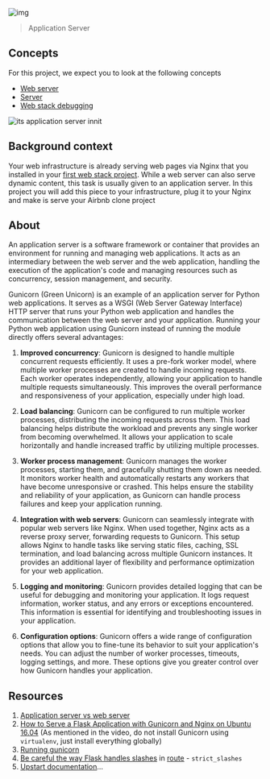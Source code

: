 ![img](https://assets.imaginablefutures.com/media/images/ALX_Logo.max-200x150.png)
  > Application Server

## Concepts
For this project, we expect you to look at the following concepts
- [Web server](https://intranet.alxswe.com/concepts/17)
- [Server](https://intranet.alxswe.com/concepts/67)
- [Web stack debugging](https://intranet.alxswe.com/concepts/68)


![its application server innit](https://s3.amazonaws.com/alx-intranet.hbtn.io/uploads/medias/2018/9/c7d1ed0a2e10d1b4e9b3.jpg?X-Amz-Algorithm=AWS4-HMAC-SHA256&X-Amz-Credential=AKIARDDGGGOUSBVO6H7D%2F20230518%2Fus-east-1%2Fs3%2Faws4_request&X-Amz-Date=20230518T091137Z&X-Amz-Expires=86400&X-Amz-SignedHeaders=host&X-Amz-Signature=edf4a78d6bde9ba0547096743a2609961ef013598b0fc28ca7ba59cb9d7b5bbf)

## Background context
Your web infrastructure is already serving web pages via Nginx that you installed in your [first web stack project](). While a web server can also serve dynamic content, this task is usually given to an application server. In this project you will add this piece to your infrastructure, plug it to your Nginx and make is serve your Airbnb clone project

## About
An application server is a software framework or container that provides an environment for running and managing web applications. It acts as an intermediary between the web server and the web application, handling the execution of the application's code and managing resources such as concurrency, session management, and security.

Gunicorn (Green Unicorn) is an example of an application server for Python web applications. It serves as a WSGI (Web Server Gateway Interface) HTTP server that runs your Python web application and handles the communication between the web server and your application.
Running your Python web application using Gunicorn instead of running the module directly offers several advantages:

1. __Improved concurrency__: Gunicorn is designed to handle multiple concurrent requests efficiently. It uses a pre-fork worker model, where multiple worker processes are created to handle incoming requests. Each worker operates independently, allowing your application to handle multiple requests simultaneously. This improves the overall performance and responsiveness of your application, especially under high load.

2. __Load balancing__: Gunicorn can be configured to run multiple worker processes, distributing the incoming requests across them. This load balancing helps distribute the workload and prevents any single worker from becoming overwhelmed. It allows your application to scale horizontally and handle increased traffic by utilizing multiple processes.

3. __Worker process management__: Gunicorn manages the worker processes, starting them, and gracefully shutting them down as needed. It monitors worker health and automatically restarts any workers that have become unresponsive or crashed. This helps ensure the stability and reliability of your application, as Gunicorn can handle process failures and keep your application running.

4. __Integration with web servers__: Gunicorn can seamlessly integrate with popular web servers like Nginx. When used together, Nginx acts as a reverse proxy server, forwarding requests to Gunicorn. This setup allows Nginx to handle tasks like serving static files, caching, SSL termination, and load balancing across multiple Gunicorn instances. It provides an additional layer of flexibility and performance optimization for your web application.

5. __Logging and monitoring__: Gunicorn provides detailed logging that can be useful for debugging and monitoring your application. It logs request information, worker status, and any errors or exceptions encountered. This information is essential for identifying and troubleshooting issues in your application.

6. __Configuration options__: Gunicorn offers a wide range of configuration options that allow you to fine-tune its behavior to suit your application's needs. You can adjust the number of worker processes, timeouts, logging settings, and more. These options give you greater control over how Gunicorn handles your application.

## Resources
1. [Application server vs web server](https://www.nginx.com/resources/glossary/application-server-vs-web-server/)
2. [How to Serve a Flask Application with Gunicorn and Nginx on Ubuntu 16.04](https://www.digitalocean.com/community/tutorials/how-to-serve-flask-applications-with-gunicorn-and-nginx-on-ubuntu-16-04) (As mentioned in the video, do not install Gunicorn using `virtualenv`, just install everything globally)
3. [Running gunicorn](https://docs.gunicorn.org/en/latest/run.html)
4. [Be careful the way Flask handles slashes](https://werkzeug.palletsprojects.com/en/0.14.x/routing/) in [route](https://flask.palletsprojects.com/en/1.0.x/api/#flask.Flask.route) - `strict_slashes`
5. [Upstart documentation](https://doc.ubuntu-fr.org/upstart)...
